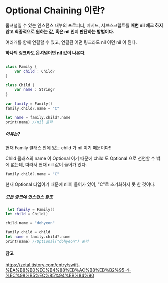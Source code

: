 # Optional Chaining 이란?

옵셔널일 수 있는 인스턴스 내부의 프로퍼티, 메서드, 서브스크립트를 <b>매번 nil 체크 하지않고 최종적으로 원하는 값, 혹은 nil 인지 판단하는 방법이다.</b>

여러개를 함께 연결할 수 있고, 연결된 어떤 링크라도 nil 이면 nil 이 된다.

<b>하나의 링크라도 옵셔널이면 nil 값이 나온다.</b>

```swift

class Family {
    var child : Child?
}

class Child {
    var name : String?
}

var family = Family()
family.child?.name = "C"

let name = family.child?.name
print(name) //nil 출력
```

##### 이유는?

현재 Family 클래스 안에 있는 child 가 nil 이기 때문이다!!

Child 클래스의 name 이 Optional 이기 때문에 child 도 Optional 으로 선언할 수 밖에 없는데, 따라서 현재 nill 값이 들어가 있다.

```swift
family.child?.name = "C"
```
현재 Optional 타입이기 때문에 nil이 들어가 있어, "C"로 초기화하지 못 한 것이다.

##### 모든 링크에 인스턴스 참조
```swift
 let family = Family()
let child = Child()

child.name = "dohyeon"

family.child = child
let name = family.child?.name
print(name) //Optional("dohyeon") 출력
```

#### 참고
https://zetal.tistory.com/entry/swift-%EA%B8%B0%EC%B4%88%EB%AC%B8%EB%B2%95-4-%EC%98%B5%EC%85%94%EB%84%90